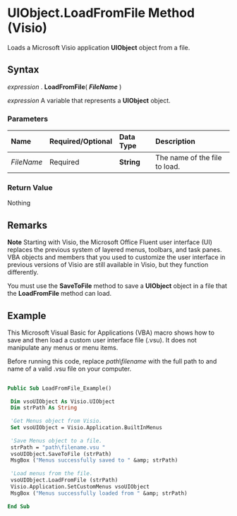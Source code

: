 
# UIObject.LoadFromFile Method (Visio)

Loads a Microsoft Visio application  **UIObject** object from a file.


## Syntax

 _expression_ . **LoadFromFile**( **_FileName_** )

 _expression_ A variable that represents a **UIObject** object.


### Parameters



|**Name**|**Required/Optional**|**Data Type**|**Description**|
|:-----|:-----|:-----|:-----|
| _FileName_|Required| **String**|The name of the file to load.|

### Return Value

Nothing


## Remarks


 **Note**  Starting with Visio, the Microsoft Office Fluent user interface (UI) replaces the previous system of layered menus, toolbars, and task panes. VBA objects and members that you used to customize the user interface in previous versions of Visio are still available in Visio, but they function differently.

You must use the  **SaveToFile** method to save a **UIObject** object in a file that the **LoadFromFile** method can load.


## Example

This Microsoft Visual Basic for Applications (VBA) macro shows how to save and then load a custom user interface file (.vsu). It does not manipulate any menus or menu items.

Before running this code, replace  _path\filename_ with the full path to and name of a valid .vsu file on your computer.




```vb
 
Public Sub LoadFromFile_Example() 
 
 Dim vsoUIObject As Visio.UIObject 
 Dim strPath As String 
 
 'Get Menus object from Visio. 
 Set vsoUIObject = Visio.Application.BuiltInMenus 
 
 'Save Menus object to a file. 
 strPath = "path\filename.vsu " 
 vsoUIObject.SaveToFile (strPath) 
 MsgBox ("Menus successfully saved to " &amp; strPath) 
 
 'Load menus from the file. 
 vsoUIObject.LoadFromFile (strPath) 
 Visio.Application.SetCustomMenus vsoUIObject 
 MsgBox ("Menus successfully loaded from " &amp; strPath) 
 
End Sub 

```

